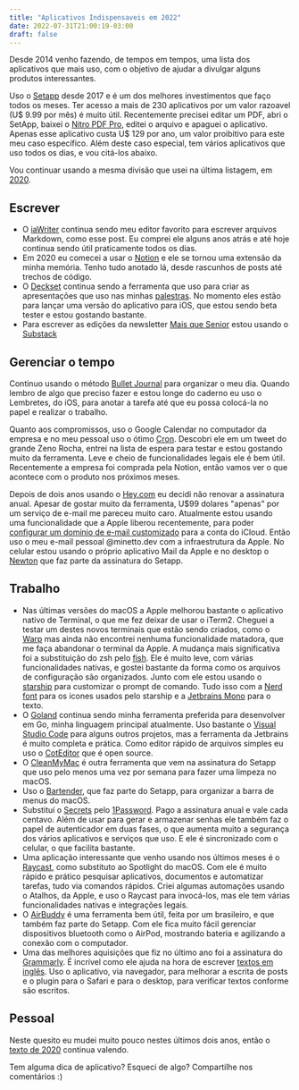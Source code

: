 ```yaml
---
title: "Aplicativos Indispensaveis em 2022"
date: 2022-07-31T21:00:19-03:00
draft: false
---
```


Desde 2014 venho fazendo, de tempos em tempos, uma lista dos aplicativos que mais uso, com o objetivo de ajudar a divulgar alguns produtos interessantes.

Uso o [Setapp](https://go.setapp.com/invite/233d255c-991c-4b7c-bf60-789860dcaa82) desde 2017 e é um dos melhores investimentos que faço todos os meses. Ter acesso a mais de 230 aplicativos por um valor razoavel (U$ 9.99 por mês) é muito útil. Recentemente precisei editar um PDF, abri o SetApp, baixei o [Nitro PDF Pro](https://www.gonitro.com/pdf-reader), editei o arquivo e apaguei o aplicativo. Apenas esse aplicativo custa U$ 129 por ano, um valor proibitivo para este meu caso específico. Além deste caso especial, tem vários aplicativos que uso todos os dias, e vou citá-los abaixo.

Vou continuar usando a mesma divisão que usei na última listagem, em [2020](https://eltonminetto.dev/post/2020-07-07-aplicativos-indispensaveis-2020/).


## Escrever

- O [iaWriter](https://ia.net/writer) continua sendo meu editor favorito para escrever arquivos Markdown, como esse post. Eu comprei ele alguns anos atrás e até hoje continua sendo útil praticamente todos os dias.
- Em 2020 eu comecei a usar o [Notion](http://notion.so/) e ele se tornou uma extensão da minha memória. Tenho tudo anotado lá, desde rascunhos de posts até trechos de código.
- O [Deckset](http://www.decksetapp.com/) continua sendo a ferramenta que uso para criar as apresentações que uso nas minhas [palestras](https://eltonminetto.dev/talks/). No momento eles estão para lançar uma versão do aplicativo para iOS, que estou sendo beta tester e estou gostando bastante.
- Para escrever as edições da newsletter [Mais que Senior](https://maisquesenior.substack.com) estou usando o [Substack](https://substack.com/)

## Gerenciar o tempo

Continuo usando o método [Bullet Journal](https://eltonminetto.dev/post/2017-03-03-gerenciando-tarefas-bujo/) para organizar o meu dia. Quando lembro de algo que preciso fazer e estou longe do caderno eu uso o Lembretes, do iOS, para anotar a tarefa até que eu possa colocá-la no papel e realizar o trabalho.

Quanto aos compromissos, uso o Google Calendar no computador da empresa e no meu pessoal uso o ótimo [Cron](https://cron.com). Descobri ele em um tweet do grande Zeno Rocha, entrei na lista de espera para testar e estou gostando muito da ferramenta. Leve e cheio de funcionalidades legais ele é bem útil. Recentemente a empresa foi comprada pela Notion, então vamos ver o que acontece com o produto nos próximos meses.

Depois de dois anos usando o [Hey.com](https://hey.com) eu decidi não renovar a assinatura anual. Apesar de gostar muito da ferramenta, U$99 dolares "apenas" por um serviço de e-mail me pareceu muito caro. Atualmente estou usando uma funcionalidade que a Apple liberou recentemente, para poder [configurar um domínio de e-mail customizado](https://support.apple.com/pt-br/HT212514) para a conta do iCloud. Então uso o meu e-mail pessoal @minetto.dev com a infraestrutura da Apple. No celular estou usando o próprio aplicativo Mail da Apple e no desktop o [Newton](https://newtonhq.com) que faz parte da assinatura do Setapp.

## Trabalho

- Nas últimas versões do macOS a Apple melhorou bastante o aplicativo nativo de Terminal, o que me fez deixar de usar o iTerm2. Cheguei a testar um destes novos  terminais que estão sendo criados, como o [Warp](https://www.warp.dev) mas ainda não encontrei nenhuma funcionalidade matadora, que me faça abandonar o terminal da Apple. A mudança mais significativa foi a substituição do zsh pelo [fish](https://fishshell.com). Ele é muito leve, com várias funcionalidades nativas, e gostei bastante da forma como os arquivos de configuração são organizados. Junto com ele estou usando o [starship](https://starship.rs) para customizar o prompt de comando. Tudo isso com a [Nerd font](https://www.nerdfonts.com) para os icones usados pelo starship e a [Jetbrains Mono](https://www.jetbrains.com/lp/mono/) para o texto.
- O [Goland](https://www.jetbrains.com/go/promo/) continua sendo minha ferramenta preferida para desenvolver em Go, minha linguagem principal atualmente. Uso  bastante o [Visual Studio Code](https://code.visualstudio.com) para alguns outros projetos, mas a ferramenta da Jetbrains é muito completa e prática. Como editor rápido de arquivos simples eu uso o [CotEditor](https://coteditor.com) que é open source. 
- O [CleanMyMac](https://cleanmymac.macpaw.com/) é outra ferramenta que vem na assinatura do Setapp que uso pelo menos uma vez por semana para fazer uma limpeza no macOS.
- Uso o [Bartender](https://setapp.com/pt-br/apps/bartender), que faz parte do Setapp, para organizar a barra de menus do macOS.
- Substituí o [Secrets](https://setapp.com/pt-br/apps/secrets) pelo [1Password](https://1password.com/pt/). Pago a assinatura anual e vale cada centavo. Além de usar para gerar e armazenar senhas ele também faz o papel de autenticador em duas fases, o que aumenta muito a segurança dos vários aplicativos e serviços que uso. E ele é sincronizado com o celular, o que facilita bastante. 
- Uma aplicação interessante que venho usando nos últimos meses é o [Raycast](https://www.raycast.com), como substituto ao Spotlight do macOS. Com ele é muito rápido e prático pesquisar aplicativos, documentos e automatizar tarefas, tudo via comandos rápidos. Criei algumas automações usando o Atalhos, da Apple, e uso o Raycast para invocá-los, mas ele tem várias funcionalidades nativas e integrações legais.
- O [AirBuddy](https://v2.airbuddy.app) é uma ferramenta bem útil, feita por um brasileiro, e que também faz parte do Setapp. Com ele fica muito fácil gerenciar dispositivos bluetooth como o AirPod, mostrando bateria e agilizando a conexão com o computador.
- Uma das melhores aquisições que fiz no último ano foi a assinatura do [Grammarly](https://www.grammarly.com). É incrível como ele ajuda na hora de escrever [textos em inglês](https://eltonminetto.dev/en/). Uso o aplicativo, via navegador, para melhorar a escrita de posts e o plugin para o Safari e para o desktop, para verificar textos conforme são escritos.

## Pessoal

Neste quesito eu mudei muito pouco nestes últimos dois anos, então o [texto de 2020](https://eltonminetto.dev/post/2020-07-07-aplicativos-indispensaveis-2020/#pessoal) continua valendo.

Tem alguma dica de aplicativo? Esqueci de algo? Compartilhe nos comentários :)